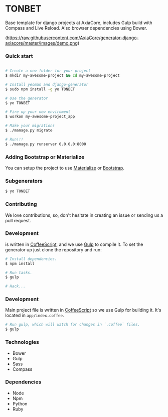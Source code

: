 # TONBET

Base template for django projects at AxiaCore, includes Gulp build with Compass and Live Reload. Also browser dependencies using Bower.

(https://raw.githubusercontent.com/AxiaCore/generator-django-axiacore/master/images/demo.png)

### Quick start

```bash

# Create a new folder for your project
$ mkdir my-awesome-project && cd my-awesome-project

# Install yeoman and django-generator
$ sudo npm install -g yo TONBET

# Use the generator
$ yo TONBET

# Fire up your new enviroment
$ workon my-awesome-project_app

# Make your migrations
$ ./manage.py migrate

# Run!!!
$ ./manage.py runserver 0.0.0.0:8000
```

### Adding Bootstrap or Materialize 

You can setup the project to use [Materialize](http://materializecss.com/) or [Bootstrap](getbootstrap.com).

### Subgenerators

```bash
$ yo TONBET
```

### Contributing

We love contributions, so, don't hesitate in creating an issue or sending us a pull request.

### Development

is written in [CoffeeScript](http://coffeescript.org), and we use [Gulp](http://gulpjs.com/) to compile it. 
To set the generator up just clone the repository and run:

```bash
# Install dependencies.
$ npm install 

# Run tasks.
$ gulp

# Hack...
```

### Development

Main project file is written in [CoffeeScript](coffeescript.org) so we use Gulp for building it.
It's located in `app/index.coffee`.

```bash
# Run gulp, which will watch for changes in `.coffee` files.
$ gulp
```

### Technologies

* Bower
* Gulp
* Sass
* Compass

### Dependencies

* Node
* Npm
* Python
* Ruby
